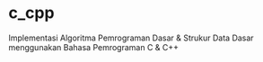 # c_cpp
Implementasi Algoritma Pemrograman Dasar & Strukur Data Dasar menggunakan Bahasa Pemrograman C & C++
